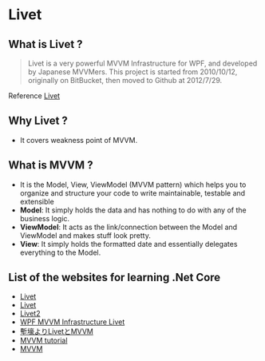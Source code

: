 Livet
=====================================

What is Livet ?
-------------------------------------
> Livet is a very powerful MVVM Infrastructure for WPF, and developed by Japanese MVVMers. This project is started from 2010/10/12, originally on BitBucket, then moved to Github at 2012/7/29.

Reference [Livet](https://github.com/ugaya40/Livet)

## Why Livet ? 
- It covers weakness point of MVVM. 

## What is MVVM ?
- It is the Model, View, ViewModel (MVVM pattern) which helps you to organize and structure your code to write maintainable, testable and extensible
- **Model**: It simply holds the data and has nothing to do with any of the business logic.
- **ViewModel**: It acts as the link/connection between the Model and ViewModel and makes
stuff look pretty.
- **View**: It simply holds the formatted date and essentially delegates everything to the
Model.


## List of the websites for learning .Net Core
- [Livet](http://ugaya40.hateblo.jp/entry/Livet)
- [Livet](https://github.com/ugaya40/Livet)
- [Livet2](https://github.com/ugaya40/Livet2)
- [WPF MVVM Infrastructure Livet](http://www.slideboom.com/presentations/621216/WPF-MVVM-Infrastructure-Livet)
- [塹壕よりLivetとMVVM](https://www.slideshare.net/Posaune/livetmvvm)
- [MVVM tutorial](https://www.tutorialspoint.com/mvvm/mvvm_tutorial.pdf)
- [MVVM](http://neutoria.blogspot.jp/2011/10/mvvm.html)
